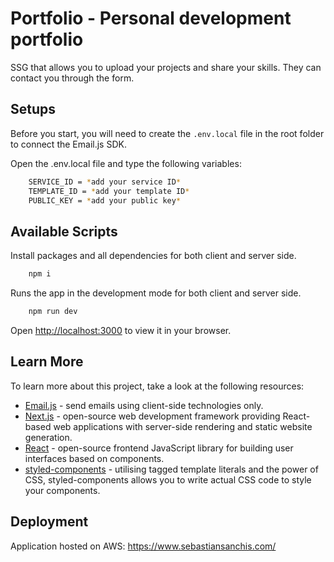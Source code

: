 # Portfolio -  Personal development portfolio

SSG that allows you to upload your projects and share your skills. They can contact you through the form.

## Setups

Before you start, you will need to create the <code>.env.local</code> file in the root folder to connect the Email.js SDK.

Open the .env.local file and type the following variables:

```bash
    SERVICE_ID = *add your service ID*
    TEMPLATE_ID = *add your template ID*
    PUBLIC_KEY = *add your public key*
```

## Available Scripts

Install packages and all dependencies for both client and server side.

```bash
    npm i
```

Runs the app in the development mode for both client and server side.

```bash
    npm run dev
```

Open [http://localhost:3000](http://localhost:3000) to view it in your browser.

## Learn More

To learn more about this project, take a look at the following resources:

- [Email.js](https://www.emailjs.com/) - send emails using client-side technologies only.
- [Next.js](https://nextjs.org/) - open-source web development framework providing React-based web applications with server-side rendering and static website generation.
- [React](https://reactjs.org/) - open-source frontend JavaScript library for building user interfaces based on components.
- [styled-components](https://styled-components.com/) - utilising tagged template literals and the power of CSS, styled-components allows you to write actual CSS code to style your components.

## Deployment

Application hosted on AWS: https://www.sebastiansanchis.com/
